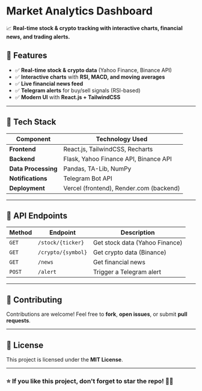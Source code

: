 
# Market Analytics Dashboard

📈 **Real-time stock & crypto tracking with interactive charts, financial news, and trading alerts.**

## 🚀 Features
- ✅ **Real-time stock & crypto data** (Yahoo Finance, Binance API)
- ✅ **Interactive charts** with **RSI, MACD, and moving averages**
- ✅ **Live financial news feed**
- ✅ **Telegram alerts** for buy/sell signals (RSI-based)
- ✅ **Modern UI** with **React.js + TailwindCSS**

---

## 📌 Tech Stack

| Component  | Technology Used |
|------------|----------------|
| **Frontend** | React.js, TailwindCSS, Recharts |
| **Backend** | Flask, Yahoo Finance API, Binance API |
| **Data Processing** | Pandas, TA-Lib, NumPy |
| **Notifications** | Telegram Bot API |
| **Deployment** | Vercel (frontend), Render.com (backend) |

---

## 📌 API Endpoints

| Method | Endpoint | Description |
|--------|----------|-------------|
| `GET` | `/stock/{ticker}` | Get stock data (Yahoo Finance) |
| `GET` | `/crypto/{symbol}` | Get crypto data (Binance) |
| `GET` | `/news` | Get financial news |
| `POST` | `/alert` | Trigger a Telegram alert |

---

## 🤝 Contributing
Contributions are welcome! Feel free to **fork**, **open issues**, or submit **pull requests**.

---

## 📜 License
This project is licensed under the **MIT License**.

---

### ⭐ If you like this project, don't forget to star the repo! 🚀✨
